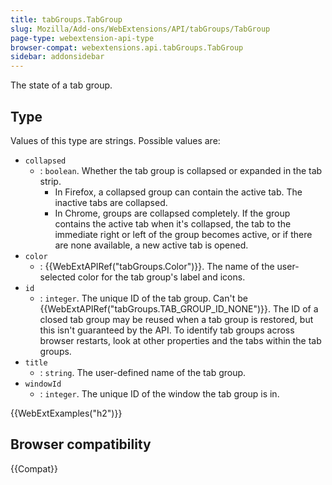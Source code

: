```yaml
---
title: tabGroups.TabGroup
slug: Mozilla/Add-ons/WebExtensions/API/tabGroups/TabGroup
page-type: webextension-api-type
browser-compat: webextensions.api.tabGroups.TabGroup
sidebar: addonsidebar
---
```


The state of a tab group.

## Type

Values of this type are strings. Possible values are:

- `collapsed`
  - : `boolean`. Whether the tab group is collapsed or expanded in the tab strip.
    - In Firefox, a collapsed group can contain the active tab. The inactive tabs are collapsed.
    - In Chrome, groups are collapsed completely. If the group contains the active tab when it's collapsed, the tab to the immediate right or left of the group becomes active, or if there are none available, a new active tab is opened.
- `color`
  - : {{WebExtAPIRef("tabGroups.Color")}}. The name of the user-selected color for the tab group's label and icons.
- `id`
  - : `integer`. The unique ID of the tab group. Can't be {{WebExtAPIRef("tabGroups.TAB_GROUP_ID_NONE")}}. The ID of a closed tab group may be reused when a tab group is restored, but this isn't guaranteed by the API. To identify tab groups across browser restarts, look at other properties and the tabs within the tab groups.
- `title`
  - : `string`. The user-defined name of the tab group.
- `windowId`
  - : `integer`. The unique ID of the window the tab group is in.

{{WebExtExamples("h2")}}

## Browser compatibility

{{Compat}}
